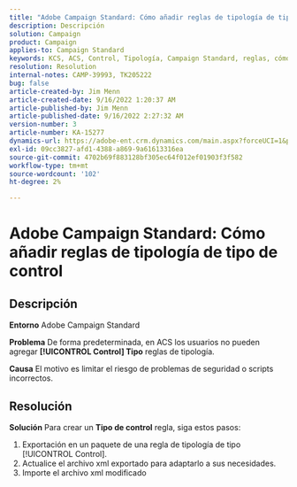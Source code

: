 ```yaml
---
title: "Adobe Campaign Standard: Cómo añadir reglas de tipología de tipo de control"
description: Descripción
solution: Campaign
product: Campaign
applies-to: Campaign Standard
keywords: KCS, ACS, Control, Tipología, Campaign Standard, reglas, cómo, añadir
resolution: Resolution
internal-notes: CAMP-39993, TK205222
bug: false
article-created-by: Jim Menn
article-created-date: 9/16/2022 1:20:37 AM
article-published-by: Jim Menn
article-published-date: 9/16/2022 2:27:32 AM
version-number: 3
article-number: KA-15277
dynamics-url: https://adobe-ent.crm.dynamics.com/main.aspx?forceUCI=1&pagetype=entityrecord&etn=knowledgearticle&id=7b5e60c4-5d35-ed11-9db1-0022480866ad
exl-id: 09cc3827-afd1-4388-a869-9a61613316ea
source-git-commit: 4702b69f883128bf305ec64f012ef01903f3f582
workflow-type: tm+mt
source-wordcount: '102'
ht-degree: 2%

---
```


# Adobe Campaign Standard: Cómo añadir reglas de tipología de tipo de control

## Descripción


<b>Entorno</b>
Adobe Campaign Standard

<b>Problema</b>
De forma predeterminada, en ACS los usuarios no pueden agregar <b>[!UICONTROL Control] Tipo</b> reglas de tipología.

<b>Causa</b>
El motivo es limitar el riesgo de problemas de seguridad o scripts incorrectos.


## Resolución


<b>Solución</b>
Para crear un <b>Tipo de control</b> regla, siga estos pasos:

1. Exportación en un paquete de una regla de tipología de tipo [!UICONTROL Control].
2. Actualice el archivo xml exportado para adaptarlo a sus necesidades.
3. Importe el archivo xml modificado
